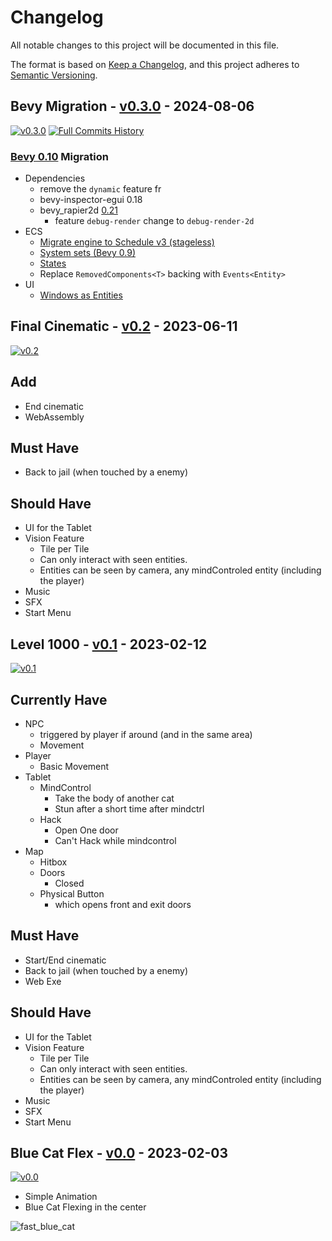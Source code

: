 # Changelog

All notable changes to this project will be documented in this file.

The format is based on [Keep a Changelog](https://keepachangelog.com/en/1.0.0/),
and this project adheres to [Semantic Versioning](https://semver.org/spec/v2.0.0.html).

## Bevy Migration - [v0.3.0](https://github.com/Fabinistere/cats_destroyer_2000/releases/tag/v0.3.0) - 2024-08-06

[![v0.3.0](https://img.shields.io/badge/v0.3.0-gray?style=flat&logo=github&logoColor=181717&link=https://github.com/Fabinistere/cats_destroyer_2000/releases/tag/v0.3.0)](https://github.com/Fabinistere/cats_destroyer_2000/releases/tag/v0.3.0)
[![**Full Commits History**](https://img.shields.io/badge/GitHubLog-gray?style=flat&logo=github&logoColor=181717&link=https://github.com/fabinistere/cats_destroyer_2000/commits/v0.3.0)](https://github.com/fabinistere/cats_destroyer_2000/commits/v0.3.0)

### [Bevy 0.10](https://bevyengine.org/learn/migration-guides/0.9-0.10/) Migration

- Dependencies
  - remove the `dynamic` feature fr
  - bevy-inspector-egui 0.18
  - bevy_rapier2d [0.21](https://github.com/dimforge/bevy_rapier/blob/master/CHANGELOG.md#0210--07-march-2023)
    - feature `debug-render` change to `debug-render-2d`
- ECS
  - [Migrate engine to Schedule v3 (stageless)](https://bevyengine.org/learn/migration-guides/0.9-0.10/#migrate-engine-to-schedule-v3-stageless)
  - [System sets (Bevy 0.9)](https://bevyengine.org/learn/migration-guides/0.9-0.10/#system-sets-bevy-0-9)
  - [States](https://bevyengine.org/learn/migration-guides/0.9-0.10/#states)
  - Replace `RemovedComponents<T>` backing with `Events<Entity>`
- UI
  - [Windows as Entities](https://bevyengine.org/learn/migration-guides/0.9-0.10/#windows-as-entities)

## Final Cinematic - [v0.2](https://github.com/Fabinistere/cats_destroyer_2000/releases/tag/v0.2) - 2023-06-11

[![v0.2](https://img.shields.io/badge/v0.2-gray?style=flat&logo=github&logoColor=181717&link=https://github.com/Fabinistere/cats_destroyer_2000/releases/tag/v0.2)](https://github.com/Fabinistere/cats_destroyer_2000/releases/tag/v0.2)

## Add

- End cinematic
- WebAssembly

## Must Have

- Back to jail (when touched by a enemy)

## Should Have

- UI for the Tablet
- Vision Feature
  - Tile per Tile
  - Can only interact with seen entities.
  - Entities can be seen by camera, any mindControled entity (including the player)
- Music
- SFX
- Start Menu

## Level 1000 - [v0.1](https://github.com/Fabinistere/cats_destroyer_2000/releases/tag/v0.1) - 2023-02-12

[![v0.1](https://img.shields.io/badge/v0.1-gray?style=flat&logo=github&logoColor=181717&link=https://github.com/Fabinistere/cats_destroyer_2000/releases/tag/v0.1)](https://github.com/Fabinistere/cats_destroyer_2000/releases/tag/v0.1)

## Currently Have

- NPC
  - triggered by player if around (and in the same area)
  - Movement
- Player
  - Basic Movement
- Tablet
  - MindControl
    - Take the body of another cat
    - Stun after a short time after mindctrl
  - Hack
    - Open One door
    - Can't Hack while mindcontrol
- Map
  - Hitbox
  - Doors
    - Closed
  - Physical Button
    - which opens front and exit doors

## Must Have

- Start/End cinematic
- Back to jail (when touched by a enemy)
- Web Exe

## Should Have

- UI for the Tablet
- Vision Feature
  - Tile per Tile
  - Can only interact with seen entities.
  - Entities can be seen by camera, any mindControled entity (including the player)
- Music
- SFX
- Start Menu

## Blue Cat Flex - [v0.0](https://github.com/Fabinistere/cats_destroyer_2000/releases/tag/v0.0) - 2023-02-03

[![v0.0](https://img.shields.io/badge/v0.0-gray?style=flat&logo=github&logoColor=181717&link=https://github.com/Fabinistere/cats_destroyer_2000/releases/tag/v0.0)](https://github.com/Fabinistere/cats_destroyer_2000/releases/tag/v0.0)

- Simple Animation
- Blue Cat Flexing in the center

![fast_blue_cat](https://user-images.githubusercontent.com/73140258/216720606-6e8f7768-3170-4956-a5d1-5124741783aa.gif)
